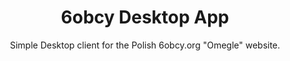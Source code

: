 <h1 align="center">6obcy Desktop App</h1>
<p align="center">Simple Desktop client for the Polish 6obcy.org "Omegle" website.</p>
